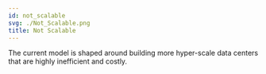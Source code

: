 ```yaml
---
id: not_scalable
svg: ./Not_Scalable.png
title: Not Scalable
---
```


The current model is shaped around building more hyper-scale data centers that are highly inefficient and costly.
